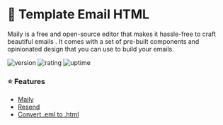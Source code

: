 # 🎉 Template Email HTML

Maily is a free and open-source editor  that makes it hassle-free to craft beautiful emails . It comes with a set of pre-built components and opinionated design that you can use to build your emails.

![version](https://img.shields.io/badge/version-1.0-blue)
![rating](https://img.shields.io/badge/rating-★★★★★-yellow)
![uptime](https://img.shields.io/badge/uptime-100%25-brightgreen)

### ⭐ Features

- [Maily](https://maily.to/)
- [Resend](https://resend.com/)
- [Convert .eml to .html]()